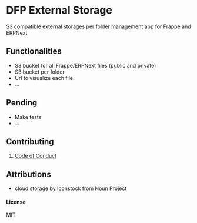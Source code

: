 # DFP External Storage

S3 compatible external storages per folder management app for Frappe and ERPNext

## Functionalities

- S3 bucket for all Frappe/ERPNext files (public and private)
- S3 bucket per folder
- Url to visualize each file
- ...

## Pending

- Make tests
- ...


## Contributing

1. [Code of Conduct](CODE_OF_CONDUCT.md)

## Attributions
- cloud storage by Iconstock from [Noun Project](https://thenounproject.com/browse/icons/term/cloud-storage/)

#### License

MIT